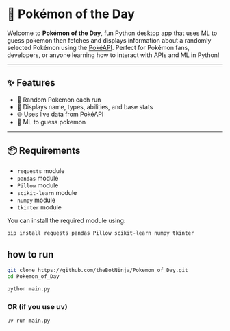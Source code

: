 # 🧢 Pokémon of the Day

Welcome to **Pokémon of the Day**, fun Python desktop app that uses ML to guess pokemon then fetches and displays information about a randomly selected Pokémon using the [PokéAPI](https://pokeapi.co/). Perfect for Pokémon fans, developers, or anyone learning how to interact with APIs and ML in Python!

---

## ✨ Features

- 🎲 Random Pokemon each run
- 📖 Displays name, types, abilities, and base stats
- 🌐 Uses live data from PokéAPI
- 🔁 ML to guess pokemon

---

## 📦 Requirements


- `requests` module
- `pandas` module
- `Pillow` module
- `scikit-learn` module
- `numpy` module
- `tkinter` module
  
You can install the required module using:

```bash
pip install requests pandas Pillow scikit-learn numpy tkinter
```
## how to run
```bash
git clone https://github.com/theBotNinja/Pokemon_of_Day.git
cd Pokemon_of_Day
```
```bash
python main.py
```
### OR (if you use uv)
```
uv run main.py
```
